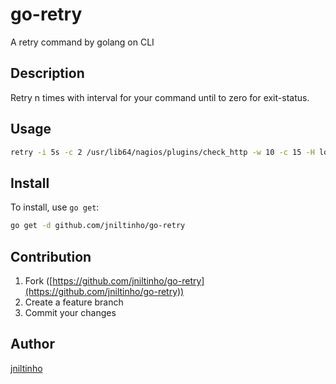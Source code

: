 go-retry
========

A retry command by golang on CLI


Description
-----------

Retry n times with interval for your command until to zero for exit-status.

Usage
-----

```bash
retry -i 5s -c 2 /usr/lib64/nagios/plugins/check_http -w 10 -c 15 -H localhost
```

Install
-------

To install, use `go get`:

```bash
go get -d github.com/jniltinho/go-retry
```

Contribution
------------

1. Fork ([https://github.com/jniltinho/go-retry](https://github.com/jniltinho/go-retry))
1. Create a feature branch
1. Commit your changes


Author
------

[jniltinho](https://github.com/jniltinho)
